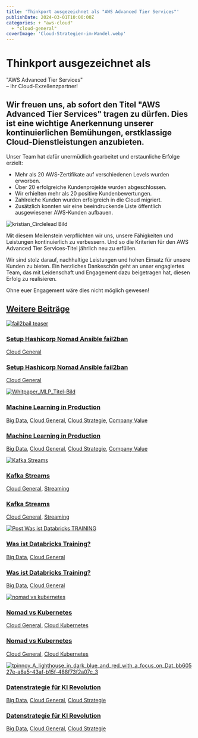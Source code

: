 ```yaml
---
title: 'Thinkport ausgezeichnet als "AWS Advanced Tier Services"'
publishDate: 2024-03-01T10:00:00Z
categories: + "aws-cloud"
  + "cloud-general"
coverImage: 'Cloud-Strategien-im-Wandel.webp'
---
```


# Thinkport ausgezeichnet als

"AWS Advanced Tier Services"  
– Ihr Cloud-Exzellenzpartner!

## Wir freuen uns, ab sofort den Titel "AWS Advanced Tier Services" tragen zu dürfen. Dies ist eine wichtige Anerkennung unserer kontinuierlichen Bemühungen, erstklassige Cloud-Dienstleistungen anzubieten.

Unser Team hat dafür unermüdlich gearbeitet und erstaunliche Erfolge erzielt:

- Mehr als 20 AWS-Zertifikate auf verschiedenen Levels wurden erworben.
- Über 20 erfolgreiche Kundenprojekte wurden abgeschlossen.
- Wir erhielten mehr als 20 positive Kundenbewertungen.
- Zahlreiche Kunden wurden erfolgreich in die Cloud migriert.
- Zusätzlich konnten wir eine beeindruckende Liste öffentlich ausgewiesener AWS-Kunden aufbauen.

![kristian_Circlelead Bild](images/kristian_Circlelead-768x1024.webp)

Mit diesem Meilenstein verpflichten wir uns, unsere Fähigkeiten und Leistungen kontinuierlich zu verbessern. Und so die Kriterien für den AWS Advanced Tier Services-Titel jährlich neu zu erfüllen. 

Wir sind stolz darauf, nachhaltige Leistungen und hohen Einsatz für unsere Kunden zu bieten. Ein herzliches Dankeschön geht an unser engagiertes Team, das mit Leidenschaft und Engagement dazu beigetragen hat, diesen Erfolg zu realisieren. 

Ohne euer Engagement wäre dies nicht möglich gewesen!

## [Weitere Beiträge](https://thinkport.digital/blog)

[![fail2bail teaser](images/4-1024x683.webp 'fail2bail teaser')](https://thinkport.digital/setup-hashicorp-nomad-ansible-fail2ban/)

### [Setup Hashicorp Nomad Ansible fail2ban](https://thinkport.digital/setup-hashicorp-nomad-ansible-fail2ban/ 'Setup Hashicorp Nomad Ansible fail2ban')

[Cloud General](https://thinkport.digital/category/cloud-general/)

### [Setup Hashicorp Nomad Ansible fail2ban](https://thinkport.digital/setup-hashicorp-nomad-ansible-fail2ban/ 'Setup Hashicorp Nomad Ansible fail2ban')

[Cloud General](https://thinkport.digital/category/cloud-general/)

[![Whitpaper_MLP_Titel-Bild](images/image-2-1024x574.webp 'Hier gibt sich die KI und der Mensch die Hand.')](https://thinkport.digital/machine-learning-in-production/)

### [Machine Learning in Production](https://thinkport.digital/machine-learning-in-production/ 'Machine Learning in Production')

[Big Data](https://thinkport.digital/category/big-data/), [Cloud General](https://thinkport.digital/category/cloud-general/), [Cloud Strategie](https://thinkport.digital/category/cloud-strategie/), [Company Value](https://thinkport.digital/category/company-value/)

### [Machine Learning in Production](https://thinkport.digital/machine-learning-in-production/ 'Machine Learning in Production')

[Big Data](https://thinkport.digital/category/big-data/), [Cloud General](https://thinkport.digital/category/cloud-general/), [Cloud Strategie](https://thinkport.digital/category/cloud-strategie/), [Company Value](https://thinkport.digital/category/company-value/)

[![Kafka Streams](images/Streaming-Services-2.png 'Bildcollage mit dem Logo von Kafka und dem Schriftzug Kafka Streams')](https://thinkport.digital/kafka-streams/)

### [Kafka Streams](https://thinkport.digital/kafka-streams/ 'Kafka Streams')

[Cloud General](https://thinkport.digital/category/cloud-general/), [Streaming](https://thinkport.digital/category/streaming/)

### [Kafka Streams](https://thinkport.digital/kafka-streams/ 'Kafka Streams')

[Cloud General](https://thinkport.digital/category/cloud-general/), [Streaming](https://thinkport.digital/category/streaming/)

[![Post Was ist Databricks TRAINING](images/Post-Was-ist-Databricks-TRAINING-1024x683.webp 'Post Was ist Databricks TRAINING')](https://thinkport.digital/was-ist-databricks-training/)

### [Was ist Databricks Training?](https://thinkport.digital/was-ist-databricks-training/ 'Was ist Databricks Training?')

[Big Data](https://thinkport.digital/category/big-data/), [Cloud General](https://thinkport.digital/category/cloud-general/)

### [Was ist Databricks Training?](https://thinkport.digital/was-ist-databricks-training/ 'Was ist Databricks Training?')

[Big Data](https://thinkport.digital/category/big-data/), [Cloud General](https://thinkport.digital/category/cloud-general/)

[![nomad vs kubernetes](images/Frische-Informationen-_1_-1024x683.webp 'Bild von zwei Entwicklern vor einem Computer, mit dem Rücken zugewandt, mit dem Nomad-Logo auf dem Computer')](https://thinkport.digital/nomad-vs-kubernetes/)

### [Nomad vs Kubernetes](https://thinkport.digital/nomad-vs-kubernetes/ 'Nomad vs Kubernetes')

[Cloud General](https://thinkport.digital/category/cloud-general/), [Cloud Kubernetes](https://thinkport.digital/category/cloud-kubernetes/)

### [Nomad vs Kubernetes](https://thinkport.digital/nomad-vs-kubernetes/ 'Nomad vs Kubernetes')

[Cloud General](https://thinkport.digital/category/cloud-general/), [Cloud Kubernetes](https://thinkport.digital/category/cloud-kubernetes/)

[![tpinnov_A_lighthouse_in_dark_blue_and_red_with_a_focus_on_Dat_bb60527e-a8a5-43af-b15f-488f73f2a07c_3](images/tpinnov_A_lighthouse_in_dark_blue_and_red_with_a_focus_on_Dat_bb60527e-a8a5-43af-b15f-488f73f2a07c_3.webp 'tpinnov_A_lighthouse_in_dark_blue_and_red_with_a_focus_on_Dat_bb60527e-a8a5-43af-b15f-488f73f2a07c_3')](https://thinkport.digital/datenstrategie_fuer_ki/)

### [Datenstrategie für KI Revolution](https://thinkport.digital/datenstrategie_fuer_ki/ 'Datenstrategie für KI Revolution')

[Big Data](https://thinkport.digital/category/big-data/), [Cloud General](https://thinkport.digital/category/cloud-general/), [Cloud Strategie](https://thinkport.digital/category/cloud-strategie/)

### [Datenstrategie für KI Revolution](https://thinkport.digital/datenstrategie_fuer_ki/ 'Datenstrategie für KI Revolution')

[Big Data](https://thinkport.digital/category/big-data/), [Cloud General](https://thinkport.digital/category/cloud-general/), [Cloud Strategie](https://thinkport.digital/category/cloud-strategie/)
